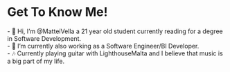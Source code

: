 <h1>Get To Know Me!</h1>
- 👋 Hi, I’m @MatteiVella a 21 year old student currently reading for a degree in Software Development.</br>
- 👀 I’m currently also working as a Software Engineer/BI Developer.</br>
- 🎶 Currently playing guitar with LighthouseMalta and I believe that music is a big part of my life. </br>

<!---
MatteiVella/MatteiVella is a ✨ special ✨ repository because its `README.md` (this file) appears on your GitHub profile.
You can click the Preview link to take a look at your changes.
--->
